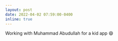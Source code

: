 ```yaml
---
layout: post
date: 2022-04-02 07:59:00-0400
inline: true
---
```


Working with Muhammad Abudullah for a kid app :smile:
